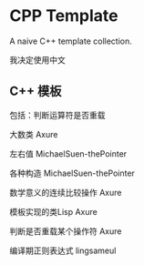 # CPP Template

A naive C++ template collection.

我决定使用中文

## C++ 模板

包括：判断运算符是否重载

大数类 Axure

左右值 MichaelSuen-thePointer

各种构造 MichaelSuen-thePointer

数学意义的连续比较操作 Axure

模板实现的类Lisp Axure

判断是否重载某个操作符 Axure

编译期正则表达式 lingsameul